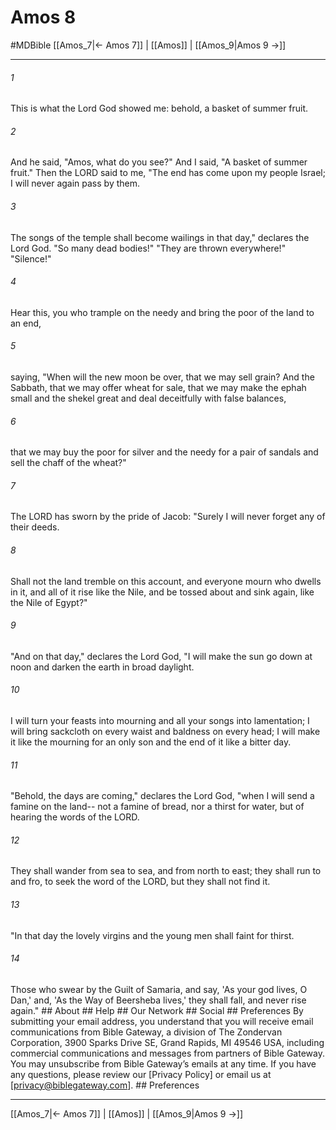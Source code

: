 # Amos 8
#MDBible
[[Amos_7|← Amos 7]] | [[Amos]] | [[Amos_9|Amos 9 →]]

***


###### 1 
This is what the Lord God showed me: behold, a basket of summer fruit. 

###### 2 
And he said, "Amos, what do you see?" And I said, "A basket of summer fruit." Then the LORD said to me, "The end has come upon my people Israel; I will never again pass by them. 

###### 3 
The songs of the temple shall become wailings in that day," declares the Lord God. "So many dead bodies!" "They are thrown everywhere!" "Silence!" 

###### 4 
Hear this, you who trample on the needy and bring the poor of the land to an end, 

###### 5 
saying, "When will the new moon be over, that we may sell grain? And the Sabbath, that we may offer wheat for sale, that we may make the ephah small and the shekel great and deal deceitfully with false balances, 

###### 6 
that we may buy the poor for silver and the needy for a pair of sandals and sell the chaff of the wheat?" 

###### 7 
The LORD has sworn by the pride of Jacob: "Surely I will never forget any of their deeds. 

###### 8 
Shall not the land tremble on this account, and everyone mourn who dwells in it, and all of it rise like the Nile, and be tossed about and sink again, like the Nile of Egypt?" 

###### 9 
"And on that day," declares the Lord God, "I will make the sun go down at noon and darken the earth in broad daylight. 

###### 10 
I will turn your feasts into mourning and all your songs into lamentation; I will bring sackcloth on every waist and baldness on every head; I will make it like the mourning for an only son and the end of it like a bitter day. 

###### 11 
"Behold, the days are coming," declares the Lord God, "when I will send a famine on the land-- not a famine of bread, nor a thirst for water, but of hearing the words of the LORD. 

###### 12 
They shall wander from sea to sea, and from north to east; they shall run to and fro, to seek the word of the LORD, but they shall not find it. 

###### 13 
"In that day the lovely virgins and the young men shall faint for thirst. 

###### 14 
Those who swear by the Guilt of Samaria, and say, 'As your god lives, O Dan,' and, 'As the Way of Beersheba lives,' they shall fall, and never rise again." ## About ## Help ## Our Network ## Social ## Preferences By submitting your email address, you understand that you will receive email communications from Bible Gateway, a division of The Zondervan Corporation, 3900 Sparks Drive SE, Grand Rapids, MI 49546 USA, including commercial communications and messages from partners of Bible Gateway. You may unsubscribe from Bible Gateway&rsquo;s emails at any time. If you have any questions, please review our [Privacy Policy] or email us at [privacy@biblegateway.com]. ## Preferences

***

[[Amos_7|← Amos 7]] | [[Amos]] | [[Amos_9|Amos 9 →]]
